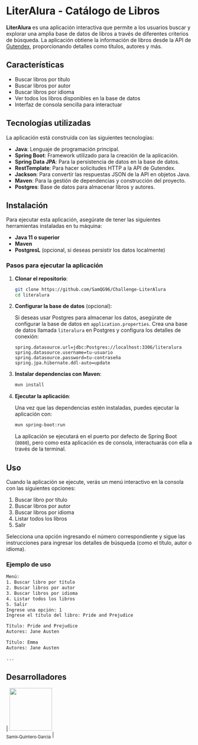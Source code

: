 # LiterAlura - Catálogo de Libros

**LiterAlura** es una aplicación interactiva que permite a los usuarios buscar y explorar una amplia base de datos de libros a través de diferentes criterios de búsqueda. La aplicación obtiene la información de libros desde la API de [Gutendex](https://gutendex.com), proporcionando detalles como títulos, autores y más.

## Características

- Buscar libros por título
- Buscar libros por autor
- Buscar libros por idioma
- Ver todos los libros disponibles en la base de datos
- Interfaz de consola sencilla para interactuar

## Tecnologías utilizadas

La aplicación está construida con las siguientes tecnologías:

- **Java**: Lenguaje de programación principal.
- **Spring Boot**: Framework utilizado para la creación de la aplicación.
- **Spring Data JPA**: Para la persistencia de datos en la base de datos.
- **RestTemplate**: Para hacer solicitudes HTTP a la API de Gutendex.
- **Jackson**: Para convertir las respuestas JSON de la API en objetos Java.
- **Maven**: Para la gestión de dependencias y construcción del proyecto.
- **Postgres**: Base de datos para almacenar libros y autores.

## Instalación

Para ejecutar esta aplicación, asegúrate de tener las siguientes herramientas instaladas en tu máquina:

- **Java 11 o superior**
- **Maven**
- **PostgresL** (opcional, si deseas persistir los datos localmente)

### Pasos para ejecutar la aplicación

1. **Clonar el repositorio**:

    ```bash
    git clone https://github.com/SamQG96/Challenge-LiterAlura
    cd literalura
    ```

2. **Configurar la base de datos** (opcional):

    Si deseas usar Postgres para almacenar los datos, asegúrate de configurar la base de datos en `application.properties`. Crea una base de datos llamada `literalura` en Postgres y configura los detalles de conexión:

    ```properties
    spring.datasource.url=jdbc:Postgres://localhost:3306/literalura
    spring.datasource.username=tu-usuario
    spring.datasource.password=tu-contraseña
    spring.jpa.hibernate.ddl-auto=update
    ```

3. **Instalar dependencias con Maven**:

    ```bash
    mvn install
    ```

4. **Ejecutar la aplicación**:

    Una vez que las dependencias estén instaladas, puedes ejecutar la aplicación con:

    ```bash
    mvn spring-boot:run
    ```

    La aplicación se ejecutará en el puerto por defecto de Spring Boot (`8080`), pero como esta aplicación es de consola, interactuarás con ella a través de la terminal.

## Uso

Cuando la aplicación se ejecute, verás un menú interactivo en la consola con las siguientes opciones:

1. Buscar libro por título
2. Buscar libros por autor
3. Buscar libros por idioma
4. Listar todos los libros
5. Salir

Selecciona una opción ingresando el número correspondiente y sigue las instrucciones para ingresar los detalles de búsqueda (como el título, autor o idioma).

### Ejemplo de uso

```bash
Menú:
1. Buscar libro por título
2. Buscar libros por autor
3. Buscar libros por idioma
4. Listar todos los libros
5. Salir
Ingrese una opción: 1
Ingrese el título del libro: Pride and Prejudice

Título: Pride and Prejudice
Autores: Jane Austen

Título: Emma
Autores: Jane Austen

... 
```

<h2 align="left">Desarrolladores</h2>

| [<img src="https://github.com/user-attachments/assets/bead4dde-0a40-4b72-847a-bfda52a9a60e" width=115><br><sub>Samir Quintero Garcia</sub>](https://github.com/SamQG96) |  





